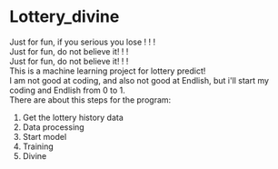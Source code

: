 # Lottery_divine
Just for fun, if you serious you lose ! ! !  
Just for fun, do not believe it! ! !  
Just for fun, do not believe it! ! !  
This is a machine learning project for lottery predict!  
I am not good at coding, and also not good at Endlish, but i'll start my coding and Endlish from 0 to 1.  
There are about this steps for the program:  
1.  Get the lottery history data  
2.  Data processing  
3.  Start model
4.  Training
5.  Divine  
